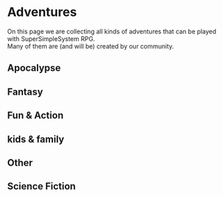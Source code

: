 # Adventures
On this page we are collecting all kinds of adventures that can be played with SuperSimpleSystem RPG.  
Many of them are (and will be) created by our community.

## Apocalypse

## Fantasy

## Fun & Action

## kids & family

## Other

## Science Fiction
